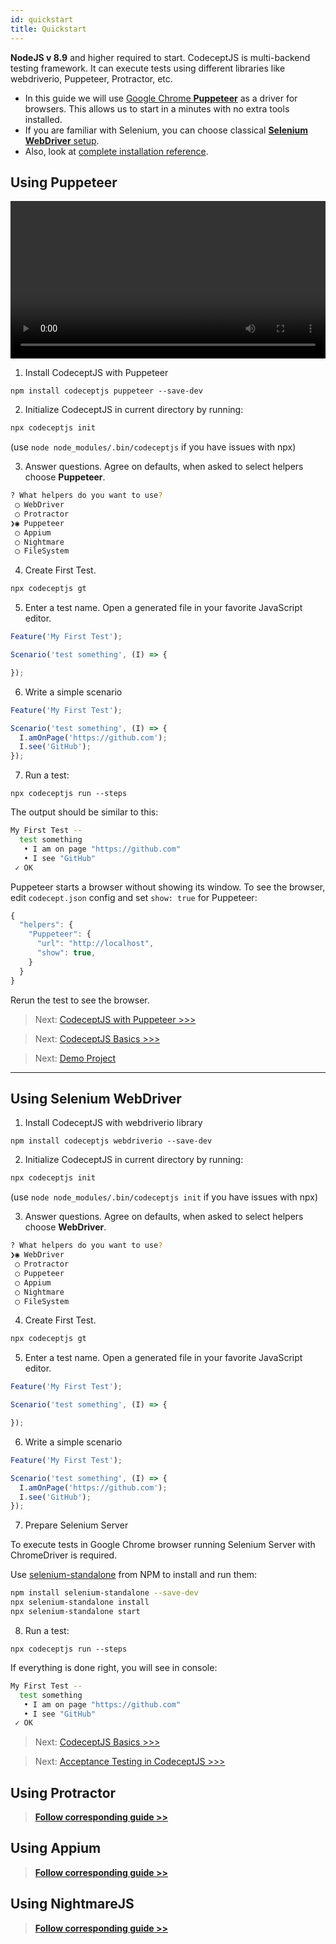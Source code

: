 ```yaml
---
id: quickstart
title: Quickstart
---
```


**NodeJS v 8.9** and higher required to start.
CodeceptJS is multi-backend testing framework. It can execute tests using different libraries like webdriverio, Puppeteer, Protractor, etc.

* In this guide we will use [Google Chrome **Puppeteer**](https://github.com/GoogleChrome/puppeteer) as a driver for browsers. This allows us to start in a minutes with no extra tools installed.
* If you are familiar with Selenium, you can choose classical [**Selenium WebDriver** setup](#using-selenium-webdriver).
* Also, look at [complete installation reference](https://codecept.io/installation/).


## Using Puppeteer


<video onclick="this.paused ? this.play() : this.pause();" src="/img/codeceptjs-install.mp4" style="width: 100%" controls></video>


1) Install CodeceptJS with Puppeteer

```
npm install codeceptjs puppeteer --save-dev
```


2) Initialize CodeceptJS in current directory by running:

```sh
npx codeceptjs init
```

(use `node node_modules/.bin/codeceptjs` if you have issues with npx)

3) Answer questions. Agree on defaults, when asked to select helpers choose **Puppeteer**.

```sh
? What helpers do you want to use?
 ◯ WebDriver
 ◯ Protractor
❯◉ Puppeteer
 ◯ Appium
 ◯ Nightmare
 ◯ FileSystem
```

4) Create First Test.

```bash
npx codeceptjs gt
```

5) Enter a test name. Open a generated file in your favorite JavaScript editor.

```js
Feature('My First Test');

Scenario('test something', (I) => {

});
```

6) Write a simple scenario

```js
Feature('My First Test');

Scenario('test something', (I) => {
  I.amOnPage('https://github.com');
  I.see('GitHub');
});
```

7) Run a test:

```
npx codeceptjs run --steps
```

The output should be similar to this:

```bash
My First Test --
  test something
   • I am on page "https://github.com"
   • I see "GitHub"
 ✓ OK
```

Puppeteer starts a browser without showing its window. To see the browser, edit `codecept.json` config and set `show: true` for Puppeteer:

```js
{
  "helpers": {
    "Puppeteer": {
      "url": "http://localhost",
      "show": true,
    }
  }
}
```

Rerun the test to see the browser.

> Next: [CodeceptJS with Puppeteer >>>](https://codecept.io/puppeteer/)

> Next: [CodeceptJS Basics >>>](https://codecept.io/basics/)

> Next: [Demo Project](https://github.com/DavertMik/codeceptjs-todomvc-puppeteer)


---

## Using Selenium WebDriver

1) Install CodeceptJS with webdriverio library

```
npm install codeceptjs webdriverio --save-dev
```

2) Initialize CodeceptJS in current directory by running:

```sh
npx codeceptjs init
```

(use `node node_modules/.bin/codeceptjs init` if you have issues with npx)

3) Answer questions. Agree on defaults, when asked to select helpers choose **WebDriver**.

```sh
? What helpers do you want to use?
❯◉ WebDriver
 ◯ Protractor
 ◯ Puppeteer
 ◯ Appium
 ◯ Nightmare
 ◯ FileSystem
```

4) Create First Test.

```bash
npx codeceptjs gt
```

5) Enter a test name. Open a generated file in your favorite JavaScript editor.

```js
Feature('My First Test');

Scenario('test something', (I) => {

});
```

6) Write a simple scenario

```js
Feature('My First Test');

Scenario('test something', (I) => {
  I.amOnPage('https://github.com');
  I.see('GitHub');
});
```

7) Prepare Selenium Server

To execute tests in Google Chrome browser running Selenium Server with ChromeDriver is required.

Use [selenium-standalone](https://www.npmjs.com/package/selenium-standalone) from NPM to install and run them:

```sh
npm install selenium-standalone --save-dev
npx selenium-standalone install
npx selenium-standalone start
```


8) Run a test:

```
npx codeceptjs run --steps
```

If everything is done right, you will see in console:

```bash
My First Test --
  test something
   • I am on page "https://github.com"
   • I see "GitHub"
 ✓ OK
```


> Next: [CodeceptJS Basics >>>](https://codecept.io/basics/)

> Next: [Acceptance Testing in CodeceptJS >>>](https://codecept.io/acceptance/)


## Using Protractor

> [**Follow corresponding guide >>**](https://codecept.io/angular/)

## Using Appium

> [**Follow corresponding guide >>**](https://codecept.io/mobile/)

## Using NightmareJS

> [**Follow corresponding guide >>**](https://codecept.io/nightmare/)
